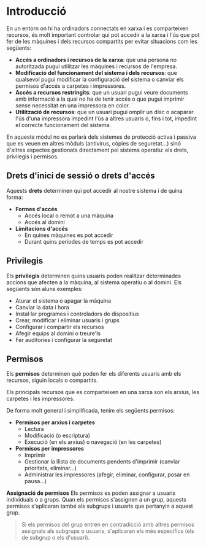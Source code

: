 # Introducció

En un entorn on hi ha ordinadors connectats en xarxa i es comparteixen recursos, és molt important controlar qui pot accedir a la xarxa i l'ús que pot fer de les màquines i dels recursos compartits per evitar situacions com les següents:
* **Accés a ordinadors i recursos de la xarxa**: que una persona no autoritzada pugui utilitzar les màquines i recursos de l'empresa.
* **Modificació del funcionament del sistema i dels recursos**: que qualsevol pugui modificar la configuració del sistema o canviar els permisos d'accés a carpetes i impressores.
* **Accés a recursos restringits**: que un usuari pugui veure documents amb informació a la qual no ha de tenir accés o que pugui imprimir sense necessitat en una impressora en color.
* **Utilització de recursos**: que un usuari pugui omplir un disc o acaparar l'ús d'una impressora impedint l'ús a altres usuaris o, fins i tot, impedint el correcte funcionament del sistema.

En aquesta mòdul no es parlarà dels sistemes de protecció activa i passiva que es veuen en altres mòduls (antivirus, còpies de seguretat...) sinó d'altres aspectes gestionats directament pel sistema operatiu: els drets, privilegis i permisos.

## Drets d'inici de sessió o drets d'accés

Aquests **drets** determinen qui pot accedir al nostre sistema i de quina forma:
* **Formes d'accés**
  * Accés local o remot a una màquina
  * Accés al domini
* **Limitacions d'accés**
  * En quines màquines es pot accedir
  * Durant quins períodes de temps es pot accedir

## Privilegis

Els **privilegis** determinen quins usuaris poden realitzar determinades accions que afecten a la màquina, al sistema operatiu o al domini.
Els següents són aluns exemples:
* Aturar el sistema o apagar la màquina
* Canviar la data i hora
* Instal·lar programes i controladors de dispositius
* Crear, modificar i eliminar usuaris i grups
* Configurar i compartir els recursos
* Afegir equips al domini o treure'ls
* Fer auditories i configurar la seguretat

## Permisos

Els **permisos** determinen què poden fer els diferents usuaris amb els recursos, siguin locals o compartits.

Els principals recursos que es comparteixen en una xarxa son els arxius, les carpetes i les impressores.

De forma molt general i simplificada, tenim els següents permisos:
* **Permisos per arxius i carpetes**
  * Lectura
  * Modificació (o escriptura)
  * Execució (en els arxius) o navegació (en les carpetes)
* **Permisos per impressores**
  * Imprimir
  * Gestionar la llista de documents pendents d'imprimir (canviar prioritats, eliminar...)
  * Administrar les impressores (afegir, eliminar, configurar, posar en pausa...)

**Assignació de permisos**
Els permisos es poden assignar a usuaris individuals o a grups.
Quan els permisos s'assignen a un grup, aquests permisos s'aplicaran també als subgrups i usuaris que pertanyin a aquest grup.
> Si els permisos del grup entren en contradicció amb altres permisos assignats als subgrups o usuaris, s'aplicaran els més específics (els de subgrup o els d'usuari).


